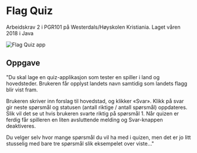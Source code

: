 # Flag Quiz
Arbeidskrav 2 i PGR101 på Westerdals/Høyskolen Kristiania. 
Laget våren 2018 i Java

![Flag Quiz app](https://user-images.githubusercontent.com/4276097/48969014-6af26b00-eff8-11e8-8770-1d5843334995.png)

## Oppgave
"Du skal lage en quiz-applikasjon som tester en spiller i land og hovedsteder. Brukeren får opplyst landets navn samtidig som landets flagg blir vist fram.

Brukeren skriver inn forslag til hovedstad, og klikker «Svar». Klikk på svar gir neste spørsmål og statusen (antall riktige / antall spørsmål) oppdateres. Slik vil det se ut hvis brukeren svarte riktig på spørsmål 1. Når quizen er ferdig får spilleren en liten avsluttende melding og Svar-knappen deaktiveres. 

Du velger selv hvor mange spørsmål du vil ha med i quizen, men det er jo litt stusselig med bare tre spørsmål slik eksempelet over viste..."
